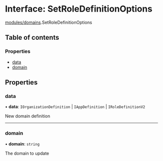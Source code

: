 # Interface: SetRoleDefinitionOptions

[modules/domains](../modules/modules_domains.md).SetRoleDefinitionOptions

## Table of contents

### Properties

- [data](modules_domains.SetRoleDefinitionOptions.md#data)
- [domain](modules_domains.SetRoleDefinitionOptions.md#domain)

## Properties

### data

• **data**: `IOrganizationDefinition` \| `IAppDefinition` \| `IRoleDefinitionV2`

New domain definition

___

### domain

• **domain**: `string`

The domain to update
